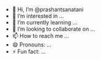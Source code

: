 - 👋 Hi, I’m @prashantsanatani
- 👀 I’m interested in ...
- 🌱 I’m currently learning ...
- 💞️ I’m looking to collaborate on ...
- 📫 How to reach me ...
- 😄 Pronouns: ...
- ⚡ Fun fact: ...

<!---
prashantsanatani/prashantsanatani is a ✨ special ✨ repository because its `README.md` (this file) appears on your GitHub profile.
You can click the Preview link to take a look at your changes.
--->
